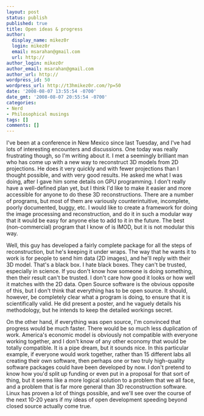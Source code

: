 ```yaml
---
layout: post
status: publish
published: true
title: Open ideas & progress
author:
  display_name: mikez0r
  login: mikez0r
  email: msarahan@gmail.com
  url: http://
author_login: mikez0r
author_email: msarahan@gmail.com
author_url: http://
wordpress_id: 50
wordpress_url: http://t3hmikez0r.com/?p=50
date: '2008-08-07 13:55:54 -0700'
date_gmt: '2008-08-07 20:55:54 -0700'
categories:
- Nerd
- Philosophical musings
tags: []
comments: []
---
```

<p>I've been at a conference in New Mexico since last Tuesday, and I've had lots of interesting encounters and discussions. One today was really frustrating though, so I'm writing about it. I met a seemingly brilliant man who has come up with a new way to reconstruct 3D models from 2D projections. He does it very quickly and with fewer projections than I thought possible, and with very good results. He asked me what I was doing, after I gave him some details on GPU programming. I don't really have a well-defined plan yet, but I think I'd like to make it easier and more accessible for anyone to do these 3D reconstructions. There are a number of programs, but most of them are variously counterintuitive, incomplete, poorly documented, buggy, etc. I would like to create a framework for doing the image processing and reconstruction, and do it in such a modular way that it would be easy for anyone else to add to it in the future. The best (non-commercial) program that I know of is IMOD, but it is not modular this way.</p>
<p>Well, this guy has developed a fairly complete package for all the steps of reconstruction, but he's keeping it under wraps. The way that he wants it to work is for people to send him data (2D images), and he'll reply with their 3D model. That's a black box. I hate black boxes. They can't be trusted, especially in science. If you don't know how someone is doing something, then their result can't be trusted. I don't care how good it looks or how well it matches with the 2D data. Open Source software is the obvious opposite of this, but I don't think that everything has to be open source. It should, however, be completely clear what a program is doing, to ensure that it is scientifically valid. He did present a poster, and he vaguely details his methodology, but he intends to keep the detailed workings secret.</p>
<p>On the other hand, if everything was open source, I'm convinced that progress would be much faster. There would be so much less duplication of work. America's economic model is obviously not compatible with everyone working together, and I don't know of any other economy that would be totally compatible. It is a pipe dream, but it sounds nice. In this particular example, if everyone would work together, rather than 15 different labs all creating their own software, then perhaps one or two truly high-quality software packages could have been developed by now. I don't pretend to know how you'd split up funding or even put in a proposal for that sort of thing, but it seems like a more logical solution to a problem that we all face, and a problem that is far more general than 3D reconstruction software. Linux has proven a lot of things possible, and we'll see over the course of the next 10-20 years if my ideas of open development speeding beyond closed source actually come true.</p>
